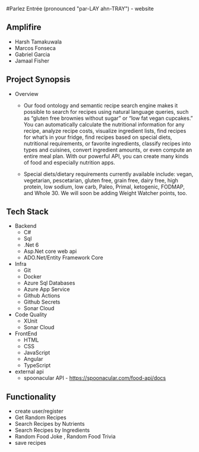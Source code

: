 #Parlez Entrée (pronounced "par-LAY ahn-TRAY") - website
## Amplifire
- Harsh Tamakuwala
- Marcos Fonseca
- Gabriel Garcia
- Jamaal Fisher

## Project Synopsis
- Overview
    -  Our food ontology and semantic recipe search engine makes it possible to search for recipes using natural language queries, such as “gluten free brownies without sugar” or “low fat vegan cupcakes.” You can automatically calculate the nutritional information for any recipe, analyze recipe costs, visualize ingredient lists, find recipes for what’s in your fridge, find recipes based on special diets, nutritional requirements, or favorite ingredients, classify recipes into types and cuisines, convert ingredient amounts, or even compute an entire meal plan. With our powerful API, you can create many kinds of food and especially nutrition apps.

    - Special diets/dietary requirements currently available include: vegan, vegetarian, pescetarian, gluten free, grain free, dairy free, high protein, low sodium, low carb, Paleo, Primal, ketogenic, FODMAP, and Whole 30. We will soon be adding Weight Watcher points, too.

## Tech Stack 
- Backend
    - C#
    - Sql
    - .Net 6
    - Asp.Net core web api
    - ADO.Net/Entity Framework Core    
- Infra
    - Git
    - Docker
    - Azure Sql Databases
    - Azure App Service
    - Github Actions
    - Github Secrets
    - Sonar Cloud
- Code Quality
    - XUnit
    - Sonar Cloud
- FrontEnd
    - HTML
    - CSS
    - JavaScript
    - Angular
    - TypeScript
- external api
    - spoonacular API - https://spoonacular.com/food-api/docs


## Functionality
- create user/register
- Get Random Recipes
- Search Recipes by Nutrients
- Search Recipes by Ingredients
- Random Food Joke , Random Food Trivia
- save recipes
